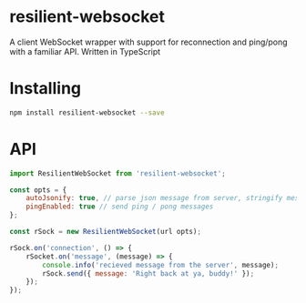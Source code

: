 # resilient-websocket
A client WebSocket wrapper with support for reconnection and ping/pong with a familiar API. Written in TypeScript

# Installing

```sh
npm install resilient-websocket --save
```

# API

```js
import ResilientWebSocket from 'resilient-websocket';

const opts = {
    autoJsonify: true, // parse json message from server, stringify messages on send,
    pingEnabled: true // send ping / pong messages
};

const rSock = new ResilientWebSocket(url opts);

rSock.on('connection', () => {
    rSocket.on('message', (message) => {
        console.info('recieved message from the server', message);
        rSock.send({ message: 'Right back at ya, buddy!' });
    });
});
```
